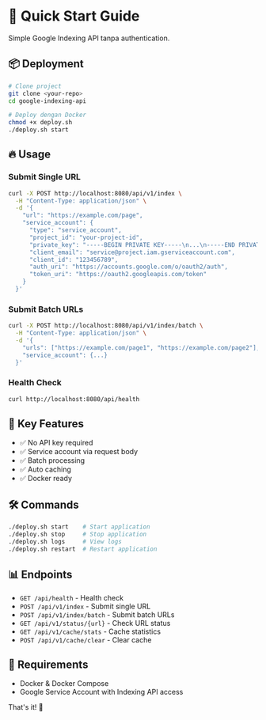 # 🚀 Quick Start Guide

Simple Google Indexing API tanpa authentication.

## 📦 Deployment

```bash
# Clone project
git clone <your-repo>
cd google-indexing-api

# Deploy dengan Docker
chmod +x deploy.sh
./deploy.sh start
```

## 🔥 Usage

### Submit Single URL
```bash
curl -X POST http://localhost:8080/api/v1/index \
  -H "Content-Type: application/json" \
  -d '{
    "url": "https://example.com/page",
    "service_account": {
      "type": "service_account",
      "project_id": "your-project-id",
      "private_key": "-----BEGIN PRIVATE KEY-----\n...\n-----END PRIVATE KEY-----\n",
      "client_email": "service@project.iam.gserviceaccount.com",
      "client_id": "123456789",
      "auth_uri": "https://accounts.google.com/o/oauth2/auth",
      "token_uri": "https://oauth2.googleapis.com/token"
    }
  }'
```

### Submit Batch URLs
```bash
curl -X POST http://localhost:8080/api/v1/index/batch \
  -H "Content-Type: application/json" \
  -d '{
    "urls": ["https://example.com/page1", "https://example.com/page2"],
    "service_account": {...}
  }'
```

### Health Check
```bash
curl http://localhost:8080/api/health
```

## 🎯 Key Features

- ✅ No API key required
- ✅ Service account via request body
- ✅ Batch processing
- ✅ Auto caching
- ✅ Docker ready

## 🛠️ Commands

```bash
./deploy.sh start    # Start application
./deploy.sh stop     # Stop application  
./deploy.sh logs     # View logs
./deploy.sh restart  # Restart application
```

## 📊 Endpoints

- `GET /api/health` - Health check
- `POST /api/v1/index` - Submit single URL
- `POST /api/v1/index/batch` - Submit batch URLs
- `GET /api/v1/status/{url}` - Check URL status
- `GET /api/v1/cache/stats` - Cache statistics
- `POST /api/v1/cache/clear` - Clear cache

## 🔧 Requirements

- Docker & Docker Compose
- Google Service Account with Indexing API access

That's it! 🎉

